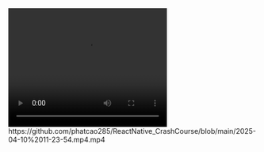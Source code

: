 <video width="320" height="240" controls>
  <source src="https://github.com/phatcao285/ReactNative_CrashCourse/blob/main/2025-04-10%2011-23-54.mp4.mp4" type="video/mp4">
</video>
https://github.com/phatcao285/ReactNative_CrashCourse/blob/main/2025-04-10%2011-23-54.mp4.mp4
